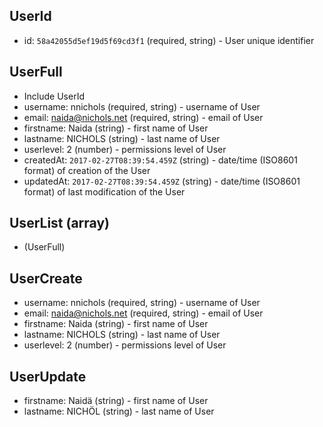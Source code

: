 ## UserId
+ id: `58a42055d5ef19d5f69cd3f1` (required, string) - User unique identifier

## UserFull
+ Include UserId
+ username: nnichols (required, string) - username of User
+ email: naida@nichols.net (required, string) - email of User
+ firstname: Naida (string) - first name of User
+ lastname: NICHOLS (string) - last name of User
+ userlevel: 2 (number) - permissions level of User
+ createdAt: `2017-02-27T08:39:54.459Z` (string) - date/time (ISO8601 format) of creation of the User
+ updatedAt: `2017-02-27T08:39:54.459Z` (string) - date/time (ISO8601 format) of last modification of the User


## UserList (array)
+ (UserFull)


## UserCreate
+ username: nnichols (required, string) - username of User
+ email: naida@nichols.net (required, string) - email of User
+ firstname: Naida (string) - first name of User
+ lastname: NICHOLS (string) - last name of User
+ userlevel: 2 (number) - permissions level of User

## UserUpdate
+ firstname: Naidä (string) - first name of User
+ lastname: NICHÖL (string) - last name of User
